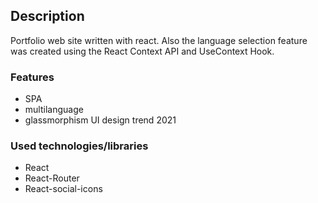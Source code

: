 ## Description

Portfolio web site written with react. 
Also the language selection feature was created using the React Context API and UseContext Hook.



### Features

* SPA
* multilanguage
* glassmorphism UI design trend 2021

### Used technologies/libraries

* React
* React-Router
* React-social-icons
